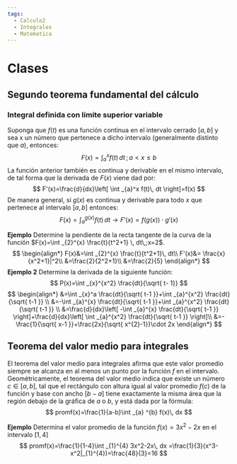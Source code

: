 ```yaml
---
tags:
  - Calculo2
  - Integrales
  - Matematica
---
```

# Clases

## Segundo teorema fundamental del cálculo

### Integral definida con límite superior variable

Suponga que $f(t)$ es una función continua en el intervalo cerrado $[a,b]$ y sea x un número que pertenece a dicho intervalo (generalmente distinto que $a$), entonces:
$$
F(x)=\int _{a}^{x}f(t) \, dt\, ;\, a<x\leq b
$$
La función anterior también es continua y derivable en el mismo intervalo, de tal forma que la derivada de $F(x)$ viene dad por:
$$
F'(x)=\frac{d}{dx}\left[ \int _{a}^x f(t)\, dt \right]=f(x)
$$
De manera general, si $g(x)$ es continua y derivable para todo $x$ que pertenece al intervalo $[a,b]$ entonces:
$$
F(x)=\int _{a}^{g(x)} f(t)\, dt \rightarrow F'(x)=f(g(x))\cdot g'(x)
$$

**Ejemplo**
Determine la pendiente de la recta tangente de la curva de la función $F(x)=\int _{2}^{x} \frac{t}{t^2+1} \, dt\,;x=2$.
$$
\begin{align*}
F(x)&=\int _{2}^{x} \frac{t}{t^2+1}\, dt\\
F'(x)&= \frac{x}{x^2+1}|^2\\
&=\frac{2}{2^2+1}\\
&=\frac{2}{5}
\end{align*}
$$
**Ejemplo 2**
Determine la derivada de la siguiente función:
$$
P(x)=\int _{x}^{x^2} \frac{dt}{\sqrt{ t- 1}} 
$$
$$
\begin{align*}
&=\int _{x}^a \frac{dt}{\sqrt{ t-1 }}+\int _{a}^{x^2} \frac{dt}{\sqrt{ t-1 }}  \\
&=-\int _{a}^{x} \frac{dt}{\sqrt{ t-1 }}+\int _{a}^{x^2} \frac{dt}{\sqrt{ t-1 }} \\
&=\frac{d}{dx}\left[ -\int _{a}^{x} \frac{dt}{\sqrt{ t-1 }} \right]+\frac{d}{dx}\left[ \int _{a}^{x^2} \frac{dt}{\sqrt{ t-1 }} \right]\\
&=-\frac{1}{\sqrt{ x-1 }}+\frac{2x}{\sqrt{ x^{2}-1}}\cdot 2x
\end{align*}
$$

## Teorema del valor medio para integrales

El teorema del valor medio para integrales afirma que este valor promedio siempre se alcanza en al menos un punto por la función $f$ en el intervalo. Geométricamente, el teorema del valor medio indica que existe un número $c \in [a,b]$, tal que el rectángulo con altura igual al valor promedio $f(c)$ de la función y base con ancho $[b-a]$ tiene exactamente la misma área que la región debajo de la gráfica de $a$ o $b$, y está dada por la fórmula:
$$
promf(x)=\frac{1}{a-b}\int _{a} ^{b} f(x)\, dx 
$$

**Ejemplo**
Determina el valor promedio de la función $f(x)=3x^{2}-2x$ en el intervalo $[1,4]$
$$
promf(x)=\frac{1}{1-4}\int _{1}^{4} 3x^2-2x\, dx =\frac{1}{3}(x^3-x^2|_{1}^{4})=\frac{48}{3}=16
$$
